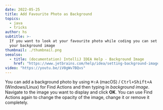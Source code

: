 ```yaml
---
date: 2022-05-25
title: Add Favourite Photo as Background
topics:
  - java
  - tricks
author: hs
subtitle: >-
  If you want to look at your favourite photo while coding you can set it as
  your background image
thumbnail: ./thumbnail.png
seealso:
  - title: (documentation) IntelliJ IDEA Help - Background Image
    href: "https://www.jetbrains.com/help/idea/setting-background-image.html"
video: "https://youtu.be/iV0gWv7BQvs"
---
```


You can add a background photo by using <kbd>⌘⇧A</kbd> (macOS) / <kbd>Ctrl+Shift+A</kbd> (Windows/Linux) for Find Actions and then typing in _background image_. Navigate to the image you want to display and click **OK**. You can use Find Actions again to change the opacity of the image, change it or remove it completely.
